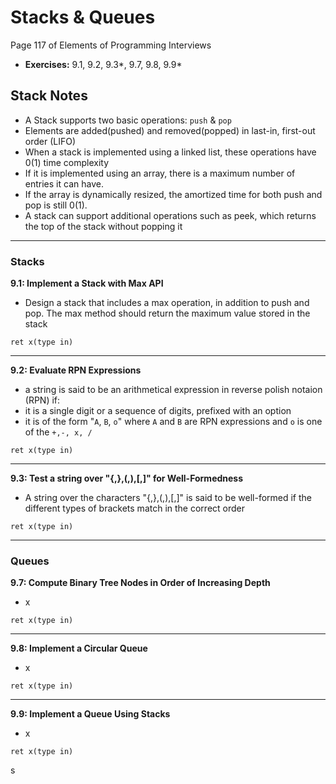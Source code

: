 # Stacks & Queues #
Page 117 of Elements of Programming Interviews

*   **Exercises:** 9.1, 9.2, 9.3*, 9.7, 9.8, 9.9*

## Stack Notes ##

*   A Stack supports two basic operations: `push` & `pop`
*   Elements are added(pushed) and removed(popped) in last-in, first-out order (LIFO)
*   When a stack is implemented using a linked list, these operations have 0(1) time complexity
*   If it is implemented using an array, there is a maximum number of entries it can have. 
*   If the array is dynamically resized, the amortized time for both push and pop is still 0(1).
*   A stack can support additional operations such as peek, which returns the top of the stack without popping it


---

### Stacks ###

**9.1: Implement a Stack with Max API**

*   Design a stack that includes a max operation, in addition to push and pop. The max method should return the maximum value stored in the stack

`ret x(type in)`


---

**9.2: Evaluate RPN Expressions**

*   a string is said to be an arithmetical expression in reverse polish notaion (RPN) if:
*   it is a single digit or a sequence of digits, prefixed with an option 
*   it is of the form "`A`, `B`, `o`" where `A` and `B` are RPN expressions and `o` is one of the `+,-, x, /`

`ret x(type in)`

---

**9.3: Test a string over "{,},(,),[,]" for Well-Formedness**

*   A string over the characters  "{,},(,),[,]" is said to be well-formed if the different types of brackets match in the correct order


`ret x(type in)`

---

### Queues ###

**9.7: Compute Binary Tree Nodes in Order of Increasing Depth**

*   x

`ret x(type in)`

---

**9.8: Implement a Circular Queue**

*   x

`ret x(type in)`

---

**9.9: Implement a Queue Using Stacks**

*   x

`ret x(type in)`

s